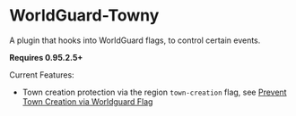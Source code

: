 # WorldGuard-Towny
A plugin that hooks into WorldGuard flags, to control certain events.

****Requires 0.95.2.5+****

Current Features:
- Town creation protection via the region `town-creation` flag, see [Prevent Town Creation via Worldguard Flag](https://github.com/TownyAdvanced/WorldGuard-Towny/wiki/Preventing-Town-creation-in-a-region-via-Region-Flag)
